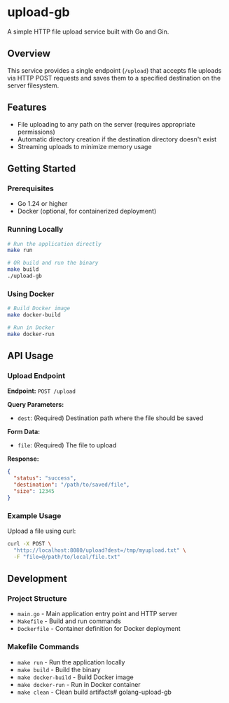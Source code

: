 # upload-gb

A simple HTTP file upload service built with Go and Gin.

## Overview

This service provides a single endpoint (`/upload`) that accepts file uploads via HTTP POST requests and saves them to a specified destination on the server filesystem.

## Features

- File uploading to any path on the server (requires appropriate permissions)
- Automatic directory creation if the destination directory doesn't exist
- Streaming uploads to minimize memory usage

## Getting Started

### Prerequisites

- Go 1.24 or higher
- Docker (optional, for containerized deployment)

### Running Locally

```bash
# Run the application directly
make run

# OR build and run the binary
make build
./upload-gb
```

### Using Docker

```bash
# Build Docker image
make docker-build

# Run in Docker
make docker-run
```

## API Usage

### Upload Endpoint

**Endpoint:** `POST /upload`

**Query Parameters:**
- `dest`: (Required) Destination path where the file should be saved

**Form Data:**
- `file`: (Required) The file to upload

**Response:**
```json
{
  "status": "success",
  "destination": "/path/to/saved/file",
  "size": 12345
}
```

### Example Usage

Upload a file using curl:

```bash
curl -X POST \
  "http://localhost:8080/upload?dest=/tmp/myupload.txt" \
  -F "file=@/path/to/local/file.txt"
```

## Development

### Project Structure

- `main.go` - Main application entry point and HTTP server
- `Makefile` - Build and run commands
- `Dockerfile` - Container definition for Docker deployment

### Makefile Commands

- `make run` - Run the application locally
- `make build` - Build the binary
- `make docker-build` - Build Docker image
- `make docker-run` - Run in Docker container
- `make clean` - Clean build artifacts# golang-upload-gb
